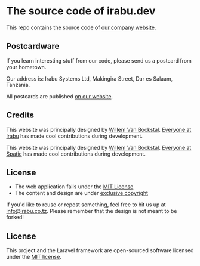 # The source code of irabu.dev

This repo contains the source code of [our company website](https://irabu.dev).

## Postcardware

If you learn interesting stuff from our code, please send us a postcard from your hometown.

Our address is: Irabu Systems Ltd, Makingira Street, Dar es Salaam, Tanzania.

All postcards are published [on our website](https://irabu.dev/en/opensource/postcards).

## Credits

This website was principally designed by [Willem Van Bockstal](https://github.com/orgs/spatie/people/willemvb). [Everyone at Irabu](https://github.com/orgs/spatie/people) has made cool contributions during development.

This website was principally designed by [Willem Van Bockstal](https://github.com/orgs/spatie/people/willemvb). [Everyone at Spatie](https://github.com/orgs/spatie/people) has made cool contributions during development.

## License

- The web application falls under the [MIT License](https://choosealicense.com/licenses/mit/)
- The content and design are under [exclusive copyright](https://choosealicense.com/no-license/)

If you'd like to reuse or repost something, feel free to hit us up at info@irabu.co.tz. Please remember that the design is not meant to be forked!

## License

This project and the Laravel framework are open-sourced software licensed under the [MIT license](http://opensource.org/licenses/MIT).
